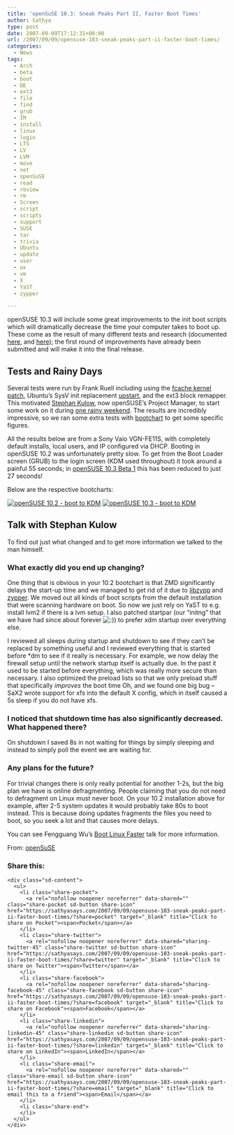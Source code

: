 ```yaml
---
title: 'openSuSE 10.3: Sneak Peaks Part II, Faster Boot Times'
author: Sathya
type: post
date: 2007-09-09T17:12:31+00:00
url: /2007/09/09/opensuse-103-sneak-peaks-part-ii-faster-boot-times/
categories:
  - News
tags:
  - Arch
  - beta
  - boot
  - DE
  - ext3
  - file
  - find
  - grub
  - IM
  - install
  - linux
  - login
  - LTS
  - LV
  - LVM
  - move
  - net
  - openSuSE
  - read
  - review
  - rm
  - Screen
  - script
  - scripts
  - support
  - SUSE
  - tar
  - trivia
  - Ubuntu
  - update
  - user
  - ux
  - vm
  - X
  - YaST
  - zypper

---
```

openSUSE 10.3 will include some great improvements to the init boot scripts which will dramatically decrease the time your computer takes to boot up. These come as the result of many different tests and research (documented [here][1], and [here][2]); the first round of improvements have already been submitted and will make it into the final release.

<span id="more-104"></span>

## Tests and Rainy Days

Several tests were run by Frank Ruell including using the [fcache kernel patch][3], Ubuntu’s SysV init replacement [upstart][4], and the ext3 block remapper. This motivated [Stephan Kulow][5], now openSUSE’s Project Manager, to start some work on it during [one rainy weekend][6]. The results are incredibly impressive, so we ran some extra tests with [bootchart][7] to get some specific figures.

All the results below are from a Sony Vaio VGN-FE11S, with completely default installs, local users, and IP configured via DHCP. Booting in openSUSE 10.2 was unfortunately pretty slow. To get from the Boot Loader screen (GRUB) to the login screen (KDM used throughout) it took around a painful 55 seconds; in <a href="http://news.opensuse.org/?p=106" target="_blank">openSUSE 10.3 Beta 1</a> this has been reduced to just 27 seconds!

Below are the respective bootcharts:

[<img src="https://i1.wp.com/news.opensuse.org/wp-content/uploads/2007/08/bootchart-kdm_thumb.jpg?w=740" title="openSUSE 10.2 - boot to KDM" alt="openSUSE 10.2 - boot to KDM" border="0" data-recalc-dims="1" />][8] [<img src="https://i2.wp.com/news.opensuse.org/wp-content/uploads/2007/08/bootchart-27_thumb.jpg?w=740" title="openSUSE 10.3 - boot to KDM" alt="openSUSE 10.3 - boot to KDM" border="0" data-recalc-dims="1" />][9]

## Talk with Stephan Kulow

To find out just what changed and to get more information we talked to the man himself.

### What exactly did you end up changing?

One thing that is obvious in your 10.2 bootchart is that ZMD significantly delays the start-up time and we managed to get rid of it due to [libzypp][10] and [zypper][11]. We moved out all kinds of boot scripts from the default installation that were scanning hardware on boot. So now we just rely on YaST to e.g. install lvm2 if there is a lvm setup. I also patched startpar (our “initng” that we have had since about forever  <img src="https://i1.wp.com/news.opensuse.org/wp-includes/images/smilies/icon_smile.gif?w=740" alt=":)" class="wp-smiley" data-recalc-dims="1" />) to prefer xdm startup over everything else.

I reviewed all sleeps during startup and shutdown to see if they can’t be replaced by something useful and I reviewed everything that is started before *dm to see if it really is necessary. For example, we now delay the firewall setup until the network startup itself is actually due. In the past it used to be started before everything, which was really more secure than necessary. I also optimized the preload lists so that we only preload stuff that specifically _improves_ the boot time Oh, and we found one big bug &#8211; SaX2 wrote support for xfs into the default X config, which in itself caused a 5s sleep if you do not have xfs.

### I noticed that shutdown time has also significantly decreased. What happened there?

On shutdown I saved 8s in not waiting for things by simply sleeping and instead to simply poll the event we are waiting for.

### Any plans for the future?

For trivial changes there is only really potential for another 1-2s, but the big plan we have is online defragmenting. People claiming that you do not need to defragment on Linux must never boot. On your 10.2 installation above for example, after 2-5 system updates it would probably take 80s to boot instead. This is because doing updates fragments the files you need to boot, so you seek a lot and that causes more delays.

You can see Fengguang Wu’s [Boot Linux Faster][12] talk for more information.

From: [openSuSE][13]

<div class="sharedaddy sd-sharing-enabled">
  <div class="robots-nocontent sd-block sd-social sd-social-icon-text sd-sharing">
    <h3 class="sd-title">
      Share this:
    </h3>
    
    <div class="sd-content">
      <ul>
        <li class="share-pocket">
          <a rel="nofollow noopener noreferrer" data-shared="" class="share-pocket sd-button share-icon" href="https://sathyasays.com/2007/09/09/opensuse-103-sneak-peaks-part-ii-faster-boot-times/?share=pocket" target="_blank" title="Click to share on Pocket"><span>Pocket</span></a>
        </li>
        <li class="share-twitter">
          <a rel="nofollow noopener noreferrer" data-shared="sharing-twitter-45" class="share-twitter sd-button share-icon" href="https://sathyasays.com/2007/09/09/opensuse-103-sneak-peaks-part-ii-faster-boot-times/?share=twitter" target="_blank" title="Click to share on Twitter"><span>Twitter</span></a>
        </li>
        <li class="share-facebook">
          <a rel="nofollow noopener noreferrer" data-shared="sharing-facebook-45" class="share-facebook sd-button share-icon" href="https://sathyasays.com/2007/09/09/opensuse-103-sneak-peaks-part-ii-faster-boot-times/?share=facebook" target="_blank" title="Click to share on Facebook"><span>Facebook</span></a>
        </li>
        <li class="share-linkedin">
          <a rel="nofollow noopener noreferrer" data-shared="sharing-linkedin-45" class="share-linkedin sd-button share-icon" href="https://sathyasays.com/2007/09/09/opensuse-103-sneak-peaks-part-ii-faster-boot-times/?share=linkedin" target="_blank" title="Click to share on LinkedIn"><span>LinkedIn</span></a>
        </li>
        <li class="share-email">
          <a rel="nofollow noopener noreferrer" data-shared="" class="share-email sd-button share-icon" href="https://sathyasays.com/2007/09/09/opensuse-103-sneak-peaks-part-ii-faster-boot-times/?share=email" target="_blank" title="Click to email this to a friend"><span>Email</span></a>
        </li>
        <li class="share-end">
        </li>
      </ul>
    </div>
  </div>
</div>

 [1]: http://opensuse.org/Boottime
 [2]: http://opensuse.org/Boot_time
 [3]: http://en.opensuse.org/Fcache-howto
 [4]: http://en.opensuse.org/Ubuntu_and_Upstart
 [5]: http://news.opensuse.org/?p=112 "People of openSUSE: Stephan Kulow"
 [6]: http://www.kdedevelopers.org/node/2840
 [7]: http://bootchart.org/
 [8]: https://i1.wp.com/news.opensuse.org/wp-content/uploads/2007/08/bootchart-kdm.png "openSUSE 10.2 - boot to KDM"
 [9]: https://i1.wp.com/news.opensuse.org/wp-content/uploads/2007/08/bootchart-27.png "openSUSE 10.3 - boot to KDM"
 [10]: http://opensuse.org/Libzypp
 [11]: http://opensuse.org/Zypper
 [12]: http://pagecache-tools.googlecode.com/svn/trunk/doc/boot_linux_faster/boot_linux_faster.pdf
 [13]: http://news.opensuse.org/?p=104